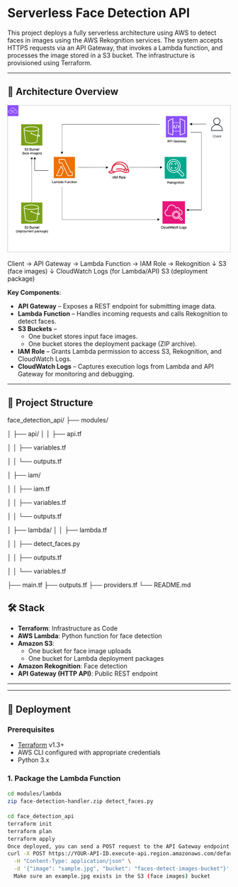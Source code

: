 # Serverless Face Detection API

This project deploys a fully serverless architecture using AWS to detect faces in images using the AWS Rekognition services. The system accepts HTTPS requests via an API Gateway, that invokes a Lambda function, and processes the image stored in a S3 bucket. The infrastructure is provisioned using Terraform.

---

## 🧱 Architecture Overview

![Serverless Architecture Diagram](./face_detect_api.png)

Client → API Gateway → Lambda Function → IAM Role → Rekognition
↓
S3 (face images)
↓
CloudWatch Logs (for Lambda/API)
S3 (deployment package)

**Key Components**:
- **API Gateway** – Exposes a REST endpoint for submitting image data.
- **Lambda Function** – Handles incoming requests and calls Rekognition to detect faces.
- **S3 Buckets** – 
  - One bucket stores input face images.
  - One bucket stores the deployment package (ZIP archive).
- **IAM Role** – Grants Lambda permission to access S3, Rekognition, and CloudWatch Logs.
- **CloudWatch Logs** – Captures execution logs from Lambda and API Gateway for monitoring and debugging.

---

## 🧰 Project Structure

face_detection_api/
├── modules/

│   ├── api/
│   │   ├── api.tf

│   │   ├── variables.tf

│   │   └── outputs.tf

│   ├── iam/

│   │   ├── iam.tf

│   │   ├── variables.tf

│   │   └── outputs.tf

│   ├── lambda/
│   │   ├── lambda.tf

│   │   ├── detect_faces.py

│   │   ├── outputs.tf

│   │   └── variables.tf

├── main.tf
├── outputs.tf
├── providers.tf
└── README.md

## 🛠️ Stack

- **Terraform**: Infrastructure as Code
- **AWS Lambda**: Python function for face detection
- **Amazon S3**: 
  - One bucket for face image uploads
  - One bucket for Lambda deployment packages
- **Amazon Rekognition**: Face detection
- **API Gateway (HTTP API)**: Public REST endpoint

---

---

## 🚀 Deployment

### Prerequisites

- [Terraform](https://www.terraform.io/downloads.html) v1.3+
- AWS CLI configured with appropriate credentials
- Python 3.x

### 1. Package the Lambda Function

```bash
cd modules/lambda
zip face-detection-handler.zip detect_faces.py

cd face_detection_api
terraform init
terraform plan
terraform apply
Once deployed, you can send a POST request to the API Gateway endpoint:
curl -X POST https://YOUR-API-ID.execute-api.region.amazonaws.com/default/detect \
  -H "Content-Type: application/json" \
  -d '{"image": "sample.jpg", "bucket": "faces-detect-images-bucket"}'
  Make sure an example.jpg exists in the S3 (face images) bucket

